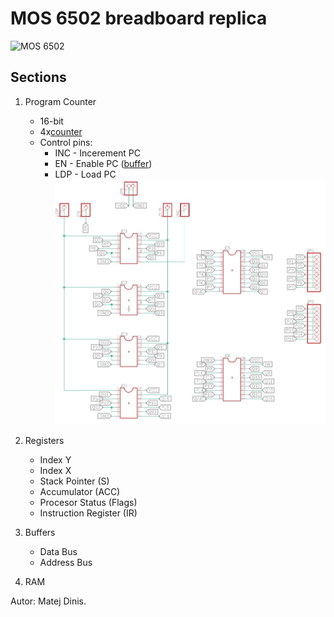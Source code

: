 # MOS 6502 breadboard replica

![MOS 6502]( https://upload.wikimedia.org/wikipedia/commons/4/49/MOS_6502AD_4585_top.jpg "MOS6502")

## Sections
1. Program Counter
	+ 16-bit
	+ 4x[counter]
	+ Control pins:
  		* INC - Incerement PC
  		* EN  - Enable PC ([buffer])
  		* LDP - Load PC
  	![Program Counter](https://raw.githubusercontent.com/Havcaaren/6502/2402fe6b0d6057a493e293980c77c1cc9b301f35/fotos/PC.JPG "Program Counter")

2. Registers
	+ Index Y
	+ Index X
	+ Stack Pointer (S)
	+ Accumulator (ACC)
	+ Procesor Status (Flags)
	+ Instruction Register (IR)

3. Buffers
	+ Data Bus
	+ Address Bus

4. RAM


Autor: Matej Dinis.

[counter]: https://www.tme.eu/en/details/74ls93/counters-dividers/texas-instruments/sn74ls93n/
[register]: https://www.tme.eu/sk/details/74ls374/prepinace/texas-instruments/sn74ls374n/
[buffer]: https://www.tme.eu/en/details/sn74ls245n/buffers-transceivers-drivers/texas-instruments/